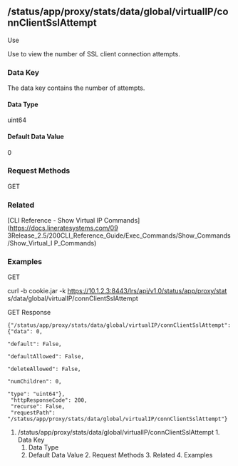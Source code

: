 ## /status/app/proxy/stats/data/global/virtualIP/connClientSslAttempt

Use

Use to view the number of SSL client connection attempts.

### Data Key

The data key contains the number of attempts.

#### Data Type

uint64

#### Default Data Value

0

### Request Methods

GET

### Related

[CLI Reference - Show Virtual IP Commands](https://docs.lineratesystems.com/09
3Release_2.5/200CLI_Reference_Guide/Exec_Commands/Show_Commands/Show_Virtual_I
P_Commands)

### Examples

GET

curl -b cookie.jar -k https://10.1.2.3:8443/lrs/api/v1.0/status/app/proxy/stat
s/data/global/virtualIP/connClientSslAttempt

GET Response

    
    {"/status/app/proxy/stats/data/global/virtualIP/connClientSslAttempt": {"data": 0,
                                                                             "default": False,
                                                                             "defaultAllowed": False,
                                                                             "deleteAllowed": False,
                                                                             "numChildren": 0,
                                                                             "type": "uint64"},
     "httpResponseCode": 200,
     "recurse": False,
     "requestPath": "/status/app/proxy/stats/data/global/virtualIP/connClientSslAttempt"}
    

  1. /status/app/proxy/stats/data/global/virtualIP/connClientSslAttempt
    1. Data Key
      1. Data Type
      2. Default Data Value
    2. Request Methods
    3. Related
    4. Examples

